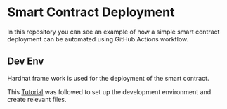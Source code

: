 # Smart Contract Deployment

In this repository you can see an example of how a simple smart contract deployment can be automated using GitHub Actions workflow. 

## Dev Env

Hardhat frame work is used for the deployment of the smart contract.

This [Tutorial](https://hardhat.org/tutorial/creating-a-new-hardhat-project) was followed to set up the development environment and create relevant files.
